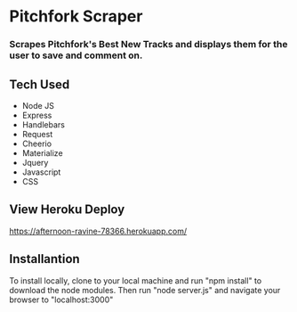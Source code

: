 # Pitchfork Scraper

### Scrapes Pitchfork's Best New Tracks and displays them for the user to save and comment on.

## Tech Used

- Node JS
- Express
- Handlebars
- Request
- Cheerio
- Materialize
- Jquery
- Javascript
- CSS

## View Heroku Deploy

https://afternoon-ravine-78366.herokuapp.com/

## Installantion

To install locally, clone to your local machine and run "npm install" to download the node modules. Then run "node server.js" and navigate your browser to "localhost:3000"


